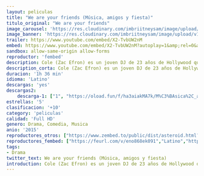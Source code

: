 ```yaml
---
layout: peliculas
title: "We are your friends (Música, amigos y fiesta)"
titulo_original: "We are your friends"
image_carousel: 'https://res.cloudinary.com/imbriitneysam/image/upload/v1542927710/are-poster-min.jpg'
image_banner: 'https://res.cloudinary.com/imbriitneysam/image/upload/v1542927711/are-banner-min.jpg'
trailer: https://www.youtube.com/embed/X2-TvbUW2nM
embed: https://www.youtube.com/embed/X2-TvbUW2nM?autoplay=1&amp;rel=0&amp;hd=1&border=0&wmode=opaque&enablejsapi=1&modestbranding=1&controls=1&showinfo=0
sandbox: allow-same-origin allow-forms
reproductor: 'fembed'
description: Cole (Zac Efron) es un joven DJ de 23 años de Hollywood que sueña con vivir de la música y que para ello sabe que necesita encontrar sus sonido y dar con una canción de éxito.
description_corta: Cole (Zac Efron) es un joven DJ de 23 años de Hollywood que sueña con vivir de la música y que para ello sabe que necesita encontrar sus sonido y dar con una canción de éxito.
duracion: '1h 36 min'
idioma: 'Latino'
descargas: 'yes'
descargas2:
    descarga-1: ["1", "https://oload.fun/f/ha3aiakMA7k/M%C3%BAsica%2C_amigos_y_fiesta_.MP4.mp4", "https://www.google.com/s2/favicons?domain=openload.co","OpenLoad","https://res.cloudinary.com/imbriitneysam/image/upload/v1541473684/mexico.png", "Latino", "Full HD"]
estrellas: '5'
clasificacion: '+10'
category: 'peliculas'
calidad: 'Full HD'
genero: Drama, Comedia, Musica
anio: '2015'
reproductores_otros: ["https://www.zembed.to/public/dist/asteroid.html?id=5b0fec641425bc4aabce9b5963163f6d&title=We%20Are%20Your%20Friends","Latino","https://movcloud.net/embed/tl-CHEzJ669R","Latino","https://mstream.press/jhuq6tnpb2xp","Latino"]
reproductores_fembed: ["https://feurl.com/v/eno868ek091","Latino","https://feurl.com/v/7qv7nq233wo","Latino"]
tags:
- Drama
twitter_text: We are your friends (Música, amigos y fiesta)
introduction: Cole (Zac Efron) es un joven DJ de 23 años de Hollywood que sueña con vivir de la música y que para ello sabe que necesita encontrar sus sonido y dar con una canción de éxito.
---
```



 







